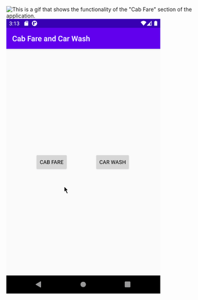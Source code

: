 ![This is a gif that shows the functionality of the "Cab Fare" section of the application.](/res/carwash.gif)\
![This is a gif that shows the functionality of the "Car Wash" section of the application. ](res/cabfare.gif)

